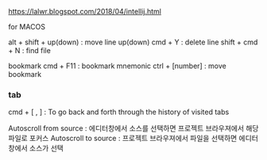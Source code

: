 https://lalwr.blogspot.com/2018/04/intellij.html

for MACOS

alt + shift + up(down) : move line up(down)
cmd + Y : delete line
shift + cmd + N : find file

bookmark
cmd + F11 : bookmark mnemonic
ctrl + [number] : move bookmark

### tab
cmd + [ , ] : To go back and forth through the history of visited tabs


Autoscroll from source : 에디터창에서 소스를 선택하면 프로젝트 브라우져에서 해당 파일로 포커스
Autoscroll to source : 프로젝트 브라우져에서 파일을 선택하면 에디터창에서 소스가 선택
